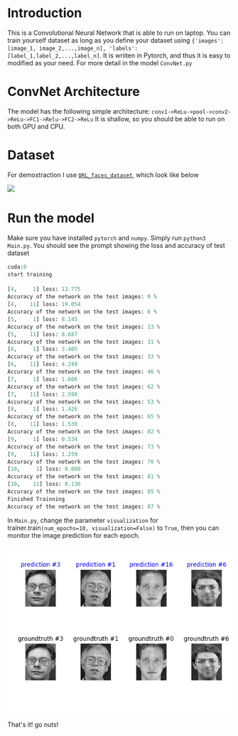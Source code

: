 # Introduction
This is a Convolutional Neural Network that is able to run on laptop. You can train yourself dataset as long as you define your dataset using ```{'images':[image_1, image_2,...,image_n], 'labels': [label_1,label_2,...,label_n]```. It is wriiten in Pytorch, and thus it is easy to modified as your need. For more detail in the model ```ConvNet.py```

# ConvNet Architecture
The model has the following simple architecture:
```conv1->ReLu->pool->conv2->ReLu->FC1->Relu->FC2->ReLu```
It is shallow, so you should be able to run on both GPU and CPU.

# Dataset
For demostraction I use [```ORL_faces_dataset```](https://www.cl.cam.ac.uk/research/dtg/attarchive/facedatabase.html), which look like below

![](Example-images-from-the-ORL-facial-database.png?raw=true)

# Run the model
Make sure you have installed ```pytorch``` and ```numpy```. Simply run ```python3 Main.py```. You should see the prompt showing the loss and accuracy of test dataset
```python
cuda:0
start training

[4,     1] loss: 13.775
Accuracy of the network on the test images: 0 %
[4,    11] loss: 19.054
Accuracy of the network on the test images: 6 %
[5,     1] loss: 8.145
Accuracy of the network on the test images: 13 %
[5,    11] loss: 8.687
Accuracy of the network on the test images: 31 %
[6,     1] loss: 3.405
Accuracy of the network on the test images: 33 %
[6,    11] loss: 4.249
Accuracy of the network on the test images: 46 %
[7,     1] loss: 1.606
Accuracy of the network on the test images: 62 %
[7,    11] loss: 2.598
Accuracy of the network on the test images: 53 %
[8,     1] loss: 1.426
Accuracy of the network on the test images: 65 %
[8,    11] loss: 1.530
Accuracy of the network on the test images: 82 %
[9,     1] loss: 0.534
Accuracy of the network on the test images: 73 %
[9,    11] loss: 1.239
Accuracy of the network on the test images: 70 %
[10,     1] loss: 0.080
Accuracy of the network on the test images: 81 %
[10,    11] loss: 0.136
Accuracy of the network on the test images: 85 %
Finished Trainning
Accuracy of the network on the test images: 87 %
```

In  ```Main.py```, change the parameter ```visualization``` for trainer.train```(num_epochs=10, visualization=False)``` to ```True```, then you can monitor the image prediction for each epoch.

![](prediction.png?raw=true)

That's it! go nuts!